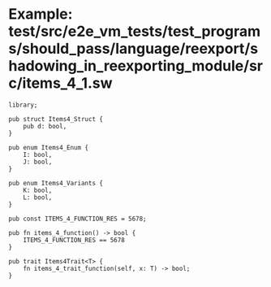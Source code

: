# Example: test/src/e2e_vm_tests/test_programs/should_pass/language/reexport/shadowing_in_reexporting_module/src/items_4_1.sw

```sway
library;

pub struct Items4_Struct {
    pub d: bool,
}

pub enum Items4_Enum {
    I: bool,
    J: bool,
}

pub enum Items4_Variants {
    K: bool,
    L: bool,
}

pub const ITEMS_4_FUNCTION_RES = 5678;

pub fn items_4_function() -> bool {
    ITEMS_4_FUNCTION_RES == 5678
}

pub trait Items4Trait<T> {
    fn items_4_trait_function(self, x: T) -> bool;
}

```
